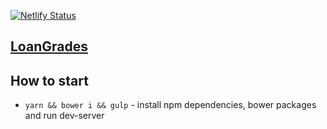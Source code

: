[![Netlify Status](https://api.netlify.com/api/v1/badges/0d4a2120-df3a-4ba1-b7f8-b3b4586e5a3c/deploy-status)](https://app.netlify.com/sites/loan-grades-dev/deploys)

## [LoanGrades](https://loan-grades-dev.netlify.app/)

## How to start
* `yarn && bower i && gulp` - install npm dependencies, bower packages and run dev-server
